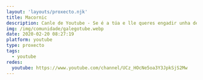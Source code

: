 ```yaml
---
layout: 'layouts/proxecto.njk'
title: Macornic
description: Canle de Youtube - Se é a túa e lle queres engadir unha descripción e etiquetas, ponte en contacto con nós.
img: /img/comunidade/galegotube.webp
date: 2020-02-20 08:27:19
platform: youtube
type: proxecto
tags:
  - youtube
redes:
  youtube: https://www.youtube.com/channel/UCz_HOcNe5oa3Y3JpkSjS2Mw
---
```


